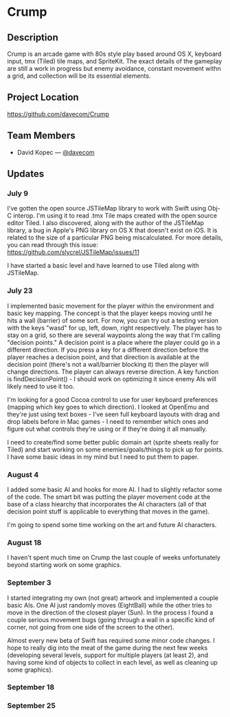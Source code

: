 # Crump

## Description

Crump is an arcade game with 80s style play based around OS X, keyboard input, tmx (Tiled) tile maps, and SpriteKit.  The exact details of the gameplay are still a work in progress but enemy avoidance, constant movement withn a grid, and collection will be its essential elements.

## Project Location

https://github.com/davecom/Crump

## Team Members

- David Kopec — [@davecom](https://github.com/davecom)

## Updates


### July 9

I've gotten the open source JSTileMap library to work with Swift using Obj-C interop.  I'm using it to read .tmx Tile maps created with the open source editor Tiled.  I also discovered, along with the author of the JSTileMap library, a bug in Apple's PNG library on OS X that doesn't exist on iOS. It is related to the size of a particular PNG being miscalculated. For more details, you can read through this issue:
https://github.com/slycrel/JSTileMap/issues/11

I have started a basic level and have learned to use Tiled along with JSTileMap.

### July 23

I implemented basic movement for the player within the environment and basic key mapping. The concept is that the player keeps moving until he hits a wall (barrier) of some sort.  For now, you can try out a testing version with the keys "wasd" for up, left, down, right respectively. The player has to stay on a grid, so there are several waypoints along the way that I'm calling "decision points." A decision point is a place where the player could go in a different direction. If you press a key for a different direction before the player reaches a decision point, and that direction is available at the decision point (there's not a wall/barrier blocking it) then the player will change directions.  The player can always reverse direction. A key function is findDecisionPoint() - I should work on optimizing it since enemy AIs will likely need to use it too.

I'm looking for a good Cocoa control to use for user keyboard preferences (mapping which key goes to which direction). I looked at OpenEmu and they're just using text boxes - I've seen full keyboard layouts with drag and drop labels before in Mac games - I need to remember which ones and figure out what controls they're using or if they're doing it all manually.

I need to create/find some better public domain art (sprite sheets really for Tiled) and start working on some enemies/goals/things to pick up for points. I have some basic ideas in my mind but I need to put them to paper.

### August 4

I added some basic AI and hooks for more AI.  I had to slightly refactor some of the code.  The smart bit was putting the player movement code at the base of a class hiearchy that incorporates the AI characters (all of that decision point stuff is applicable to everything that moves in the game).

I'm going to spend some time working on the art and future AI characters.

### August 18

I haven't spent much time on Crump the last couple of weeks unfortunately beyond starting work on some graphics.

### September 3

I started integrating my own (not great) artwork and implemented a couple basic AIs.  One AI just randomly moves (EightBall) while the other tries to move in the direction of the closest player (Sun).  In the process I found a couple serious movement bugs (going through a wall in a specific kind of corner, not going from one side of the screen to the other).

Almost every new beta of Swift has required some minor code changes. I hope to really dig into the meat of the game during the next few weeks (developing several levels, support for multiple players (at least 2), and having some kind of objects to collect in each level, as well as cleaning up some graphics).

### September 18

### September 25
